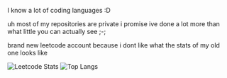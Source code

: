 I know a lot of coding languages :D

uh most of my repositories are private i promise ive done a lot more than what little you can actually see ;-;

brand new leetcode account because i dont like what the stats of my old one looks like

![Leetcode Stats](https://leetcard.jacoblin.cool/superkitty1549)
![Top Langs](https://github-readme-stats.vercel.app/api/top-langs/?username=superkitty1549&layout=compact)
